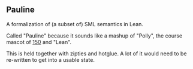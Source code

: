 Pauline
---

A formalization of (a subset of) SML semantics in Lean.

Called "Pauline" because it sounds like a mashup of "Polly", the course mascot
of [150](https://www.cs.cmu.edu/~15150/index.html) and "Lean".

This is held together with zipties and hotglue. A lot of it would need to be
re-written to get into a usable state.
